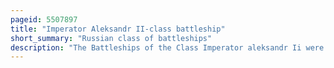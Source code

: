 ```yaml
---
pageid: 5507897
title: "Imperator Aleksandr II-class battleship"
short_summary: "Russian class of battleships"
description: "The Battleships of the Class Imperator aleksandr Ii were a Pair of pre-dreadnought Battleships built in the 1880s for the russian imperial Navy. They were intended to counter the small armored ships of the other Baltic powers. Construction was very extended and the Ships were almost obsolescent when they were completed. They were optimized for ramming."
---
```

